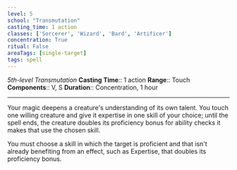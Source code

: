 ```yaml
---
level: 5
school: "Transmutation"
casting_time: 1 action
classes: ['Sorcerer', 'Wizard', 'Bard', 'Artificer']
concentration: True
ritual: False
areaTags: [single-target]
tags: spell
---
```


_5th-level Transmutation_
**Casting Time**:: 1 action
**Range**:: Touch
**Components**:: V, S
**Duration**:: Concentration, 1 hour

---

Your magic deepens a creature's understanding of its own talent. You touch one willing creature and give it expertise in one skill of your choice; until the spell ends, the creature doubles its proficiency bonus for ability checks it makes that use the chosen skill.

You must choose a skill in which the target is proficient and that isn't already benefiting from an effect, such as Expertise, that doubles its proficiency bonus.



